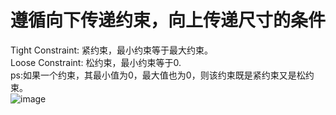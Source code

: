 # 遵循向下传递约束，向上传递尺寸的条件
Tight Constraint: 紧约束，最小约束等于最大约束。 <br/>
Loose Constraint: 松约束，最小约束等于0.  <br/>
ps:如果一个约束，其最小值为0，最大值也为0，则该约束既是紧约束又是松约束。 <br/>
![image](https://github.com/pheromone/Flutter_learn_demo/blob/master/%E5%B8%83%E5%B1%80%E7%BA%A6%E6%9D%9F.jpg) <br/>


